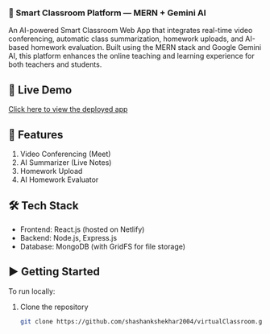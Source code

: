 ### 🧠 Smart Classroom Platform — MERN + Gemini AI

An AI-powered Smart Classroom Web App that integrates real-time video conferencing, automatic class summarization, homework uploads, and AI-based homework evaluation.
Built using the MERN stack and Google Gemini AI, this platform enhances the online teaching and learning experience for both teachers and students.

## 🚀 Live Demo

[Click here to view the deployed app](https://virtualclassrooms.netlify.app/)

## 📌 Features

1. Video Conferencing (Meet)
2. AI Summarizer (Live Notes)
3. Homework Upload
4. AI Homework Evaluator

## 🛠 Tech Stack

- Frontend: React.js (hosted on Netlify)
- Backend: Node.js, Express.js
- Database: MongoDB (with GridFS for file storage)

## ▶️ Getting Started

To run locally:

1. Clone the repository

   ```bash
   git clone https://github.com/shashankshekhar2004/virtualClassroom.git

 
